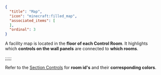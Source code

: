 ```json
{
  "title": "Map",
  "icon": "minecraft:filled_map",
  "associated_items": [
  ],
  "ordinal": 3
}
```

A facility map is located in the **floor of each Control Room**. It highlights which **controls on the wall panels** are connected to **which rooms**.

;;;;;

Refer to the [Section Controls](^cobalt:controls) for **room id's** and their **corresponding colors**.